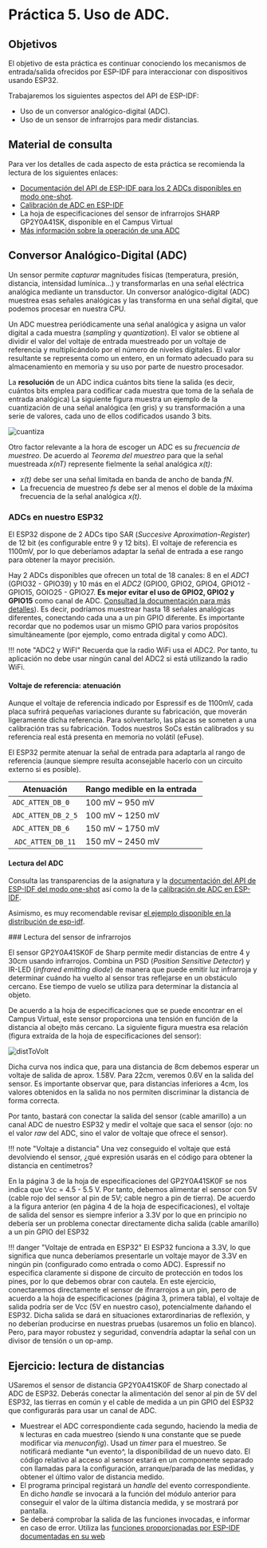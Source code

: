 # Práctica 5.  Uso de ADC.


## Objetivos
El objetivo  de esta práctica es continuar conociendo los mecanismos de entrada/salida ofrecidos
por ESP-IDF para interaccionar con dispositivos usando ESP32.

Trabajaremos los siguientes aspectos del API de ESP-IDF:

* Uso de un conversor analógico-digital (ADC).
* Uso de un sensor de infrarrojos para medir distancias.

## Material de consulta
Para ver los detalles de cada aspecto de esta práctica se recomienda la lectura de los siguientes enlaces:

* [Documentación del API de ESP-IDF para los 2 ADCs disponibles en modo one-shot](https://docs.espressif.com/projects/esp-idf/en/latest/esp32/api-reference/peripherals/adc_oneshot.html).  
* [Calibración de ADC en ESP-IDF](https://docs.espressif.com/projects/esp-idf/en/latest/esp32/api-reference/peripherals/adc_calibration.html)
* La hoja de especificaciones del sensor de infrarrojos SHARP GP2Y0A41SK, disponible en el Campus Virtual
* [Más información sobre la operación de una ADC](https://wiki.analog.com/university/courses/electronics/text/chapter-20)


## Conversor Analógico-Digital (ADC)
Un sensor permite *capturar* magnitudes físicas (temperatura, presión, distancia, intensidad lumínica...)  y transformarlas en una señal eléctrica analógica mediante un transductor.
Un conversor analógico-digital (ADC) muestrea esas señales analógicas y las transforma en una señal digital, que podemos procesar en nuestra CPU.

Un ADC muestrea periódicamente una señal analógica y asigna un valor digital a cada muestra (*sampling* y *quantization*). El valor se obtiene al dividir el valor del voltaje de entrada muestreado por un voltaje de referencia  y multiplicándolo por el número de niveles digitales. El valor resultante  se representa como un entero, en un formato adecuado para su almacenamiento en memoria y su uso por parte de nuestro procesador. 

La **resolución** de un ADC indica cuántos bits tiene la salida (es decir, cuántos bits emplea para codificar cada muestra que toma de la señala de entrada analógica) La siguiente figura muestra un ejemplo de la cuantización de una señal analógica (en gris) y su transformación a una serie de valores, cada uno de ellos codificados usando 3 bits.

![cuantiza](img/cuantiza-3bits.png)

Otro factor relevante a la hora de escoger un ADC es su *frecuencia de muestreo*. De acuerdo al *Teorema del muestreo* para que la señal muestreada *x(nT)* represente fielmente la señal analógica *x(t)*:
* *x(t)* debe ser una señal limitada en banda de ancho de banda *fN*.
* La frecuencia de muestreo *fs* debe ser al menos el doble de la máxima frecuencia de la señal analógica *x(t)*.

 ### ADCs en nuestro ESP32
 El ESP32 dispone de 2 ADCs tipo SAR (*Succesive Aproximation-Register*) de 12 bit (es configurable entre 9 y 12 bits). El voltaje de referencia es 1100mV, por lo que deberíamos adaptar la señal de entrada a ese rango para obtener la mayor precisión. 

Hay 2 ADCs disponibles que ofrecen un total de 18 canales: 8 en el *ADC1* (GPIO32 - GPIO39) y 10 más  en el *ADC2* (GPIO0, GPIO2, GPIO4, GPIO12 - GPIO15, GOIO25 - GPIO27. **Es mejor evitar el uso de GPIO2, GPIO2 y GPIO15** como canal de ADC. [Consultad la documentación para más detalles](https://docs.espressif.com/projects/esp-idf/en/stable/esp32/api-reference/peripherals/adc.html)). Es decir, podríamos muestrear hasta 18 señales analógicas diferentes, conectando cada una a un pin GPIO diferente. Es importante recordar que no podemos usar un mismo GPIO para varios propósitos simultáneamente (por ejemplo, como entrada digital y como ADC).

!!! note "ADC2 y WiFI"
    Recuerda que la radio WiFi usa el  ADC2. Por tanto, tu aplicación no debe usar ningún canal del ADC2 si está utilizando la radio WiFi.


#### Voltaje de referencia: atenuación
Aunque el voltaje de referencia indicado por Espressif es de 1100mV, cada placa sufrirá pequeñas variaciones durante su fabricación, que moverán ligeramente dicha referencia. Para solventarlo, las placas se someten a una calibración tras su fabricación. Todos nuestros SoCs están calibrados y su referencia real está presenta en memoria no volátil (eFuse).

El ESP32 permite atenuar  la señal de entrada para adaptarla al rango de referencia (aunque siempre resulta aconsejable hacerlo con un circuito externo si es posible). 


| Atenuación |  Rango medible en la entrada |
------------ | --------------------------------- |
| `ADC_ATTEN_DB_0` | 100 mV ~ 950 mV   |
| `ADC_ATTEN_DB_2_5` | 100 mV ~ 1250 mV |
| `ADC_ATTEN_DB_6`  |   150 mV ~ 1750 mV |
| `ADC_ATTEN_DB_11` |  150 mV ~ 2450 mV |


#### Lectura del  ADC
Consulta las transparencias de la asignatura y la [documentación del API de ESP-IDF del  modo one-shot](https://docs.espressif.com/projects/esp-idf/en/latest/esp32/api-reference/peripherals/adc_oneshot.html) así como la de la [calibración de ADC en ESP-IDF](https://docs.espressif.com/projects/esp-idf/en/latest/esp32/api-reference/peripherals/adc_calibration.html).

Asimismo, es muy recomendable revisar [el ejemplo disponible en la distribución de esp-idf](https://github.com/espressif/esp-idf/tree/8fc8f3f47997aadba21facabc66004c1d22de181/examples/peripherals/adc/oneshot_read).

### Lectura del sensor de infrarrojos

El sensor GP2Y0A41SK0F de Sharp permite medir distancias de entre 4 y 30cm usando infrarrojos. Combina un PSD (*Position Sensitive Detector*) y IR-LED (*infrared
emitting diode*) de manera que puede emitir luz infrarroja y determinar cuándo ha vuelto al sensor tras reflejarse en un obstáculo cercano. Ese tiempo de vuelo se utiliza para determinar la distancia al objeto.

De acuerdo a la hoja de especificaciones que se puede encontrar en el Campus Virtual, este sensor proporciona una tensión en función de la distancia al obejto más cercano. La siguiente figura muestra esa relación (figura extraída de la hoja de especificaciones del sensor):

![distToVolt](img/Sharp-curve.png)

Dicha curva nos indica que, para una distancia de 8cm debemos esperar un voltaje de salida de aprox. 1.58V. Para 22cm, veremos 0.6V en la salida del sensor.  Es importante observar que, para distancias inferiores a 4cm, los valores obtenidos en la salida no nos permiten discriminar la distancia de forma correcta.

Por tanto, bastará con conectar la salida del sensor (cable amarillo) a un canal ADC de nuestro ESP32 y medir el voltaje que saca el sensor (ojo: no el valor *raw* del ADC, sino el valor de voltaje que ofrece el sensor). 

!!! note "Voltaje a distancia"
    Una vez conseguido el voltaje que está devolviendo el sensor, ¿qué expresión usarás en el código para obtener la distancia en centímetros?

En la página 3 de la hoja de especificaciones del GP2Y0A41SK0F se nos indica que Vcc = 4.5 - 5.5 V. Por tanto, debemos alimentar el sensor con 5V (cable rojo del sensor al pin de 5V; cable negro a pin de tierra). De acuerdo a la figura anterior (en página 4 de la hoja de especificaciones), el voltaje de salida del sensor es siempre inferior a 3.3V por lo que en principio no debería ser un problema conectar directamente dicha salida (cable amarillo) a un pin GPIO del ESP32

!!! danger "Voltaje de entrada en ESP32"
    El ESP32 funciona a 3.3V, lo que significa que nunca deberíamos presentarle un voltaje mayor de 3.3V en ningún pin (configurado como entrada o como ADC). Espressif no especifica claramente si dispone de circuito de protección en todos los pines, por lo que debemos obrar con cautela. En este ejercicio, conectaremos directamente el sensor de ifnrarrojos a un pin, pero de acuerdo a la hoja de especificaciones (página 3, primera tabla), el voltaje de salida podría ser de Vcc (5V en nuestro caso), potencialmente dañando el ESP32. Dicha salida se dará en situaciones extarordinarias de reflexión, y no deberían producirse en nuestras pruebas (usaremos un folio en blanco). Pero, para mayor robustez y seguridad, convendría adaptar la señal con un divisor de tensión o un op-amp.


    
## Ejercicio: lectura de distancias

USaremos el sensor de distancia GP2Y0A41SK0F de Sharp conectado al ADC de  ESP32. Deberás conectar la alimentación del senor al pin de 5V del ESP32, las tierras en común y el cable de medida a un pin GPIO del ESP32 que configurarás para usar un canal de ADC.

* Muestrear el ADC correspondiente cada segundo, haciendo la media de  `N` lecturas en cada muestreo (siendo `N` una constante que se puede modificar via *menuconfig*). Usad un *timer* para el muestreo. Se notificará mediante *un evento^, la disponibilidad de un nuevo dato. El código relativo al acceso al sensor estará en un componente separado con  llamadas para la configuración, arranque/parada de las medidas, y obtener el último valor de distancia medido. 
* El programa principal registará un *handle* del evento correspondiente. En dicho  *handle* se invocará a la función del módulo anterior para conseguir el valor de la última distancia medida, y se mostrará por pantalla.
* Se deberá comprobar la salida de las funciones invocadas, e informar en caso de error. Utiliza las [funciones proporcionadas por ESP-IDF documentadas en su web](https://docs.espressif.com/projects/esp-idf/en/latest/esp32/api-guides/error-handling.html)

